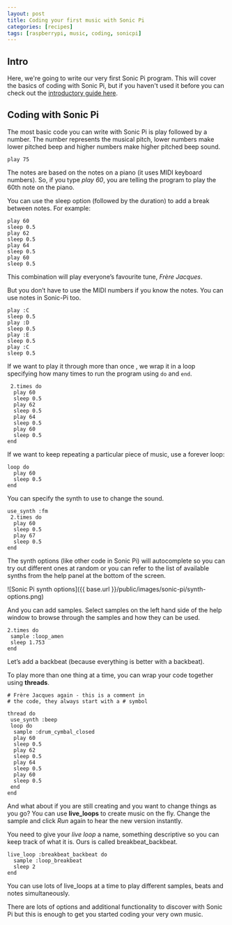 ```yaml
---
layout: post
title: Coding your first music with Sonic Pi
categories: [recipes]
tags: [raspberrypi, music, coding, sonicpi]
---
```


## Intro
Here, we're going to write our very first Sonic Pi program. This will cover the basics of coding with Sonic Pi, but if you haven't used it before you can check out the [introductory guide here](/getting-started-with-sonic-pi).

## Coding with Sonic Pi

The most basic code you can write with Sonic Pi is play followed by a number. The number represents the musical pitch, lower numbers make lower pitched beep and higher numbers make higher pitched beep sound.

    play 75

The notes are based on the notes on a piano (it uses MIDI keyboard numbers). So, if you type *play 60*, you are telling the program to play the 60th note on the piano.

You can use the sleep option (followed by the duration) to add a break between notes. For example:

    play 60
    sleep 0.5
    play 62
    sleep 0.5
    play 64
    sleep 0.5
    play 60
    sleep 0.5


  This combination will play everyone’s favourite tune, *Frère Jacques*.

But you don’t have to use the MIDI numbers if you know the notes. You can use notes in Sonic-Pi too.

    play :C
    sleep 0.5
    play :D
    sleep 0.5
    play :E
    sleep 0.5
    play :C
    sleep 0.5  

 If we want to play it through more than once , we wrap it in a loop specifying how many times to run the program using `do` and `end`.

     2.times do
      play 60
      sleep 0.5
      play 62
      sleep 0.5
      play 64
      sleep 0.5
      play 60
      sleep 0.5
    end

If we want to keep repeating a particular piece of music, use a forever loop:

    loop do
      play 60
      sleep 0.5
    end

You can specify the synth to use to change the sound.

    use_synth :fm
     2.times do
      play 60
      sleep 0.5
      play 67
      sleep 0.5
    end

The synth options (like other code in Sonic Pi) will autocomplete so you can try out different ones at random or you can refer to the list of available synths from the help panel at the bottom of the screen.    

![Sonic Pi synth options]({{ base.url }}/public/images/sonic-pi/synth-options.png)


And you can add samples. Select samples on the left hand side of the help window to browse through the samples and how they can be used.

    2.times do
     sample :loop_amen
     sleep 1.753
    end

Let’s add a backbeat (because everything is better with a backbeat).

To play more than one thing at a time, you can wrap your code together using **threads**.    

    # Frère Jacques again - this is a comment in
    # the code, they always start with a # symbol

    thread do
     use_synth :beep
     loop do
      sample :drum_cymbal_closed
      play 60
      sleep 0.5
      play 62
      sleep 0.5
      play 64
      sleep 0.5
      play 60
      sleep 0.5
     end
    end

And what about if you are still creating and you want to change things as you go? You can use **live_loops** to create music on the fly. Change the sample and click *Run* again to hear the new version instantly.

You need to give your *live loop* a name, something descriptive so you can keep track of what it is. Ours is called breakbeat_backbeat.

    live_loop :breakbeat_backbeat do
      sample :loop_breakbeat
      sleep 2
    end

You can use lots of live_loops at a time to play different samples, beats and notes simultaneously.

There are lots of options and additional functionality to discover with Sonic Pi but this is enough to get you started coding your very own music.
